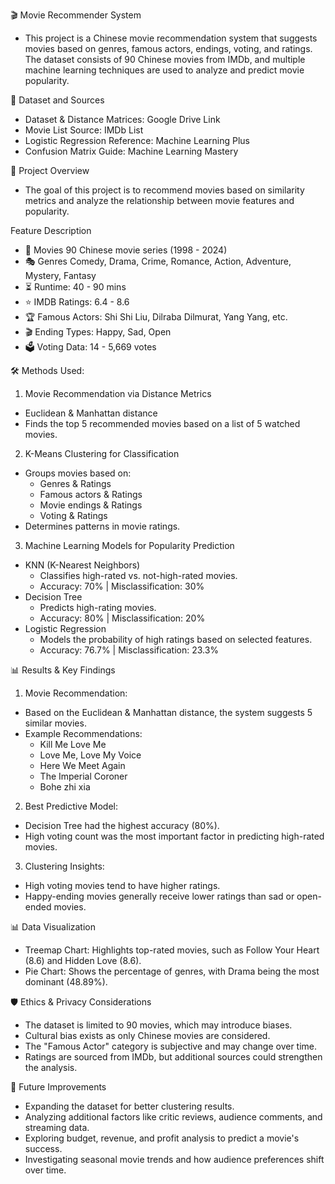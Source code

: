 🎬 Movie Recommender System
- This project is a Chinese movie recommendation system that suggests movies based on genres, famous actors, endings, voting, and ratings. 
The dataset consists of 90 Chinese movies from IMDb, and multiple machine learning techniques are used to analyze and predict movie popularity.

📂 Dataset and Sources
- Dataset & Distance Matrices: Google Drive Link
- Movie List Source: IMDb List
- Logistic Regression Reference: Machine Learning Plus
- Confusion Matrix Guide: Machine Learning Mastery

📖 Project Overview
- The goal of this project is to recommend movies based on similarity metrics and analyze the relationship between movie features and popularity.

Feature	Description
- 🎥 Movies	90 Chinese movie series (1998 - 2024)
- 🎭 Genres	Comedy, Drama, Crime, Romance, Action, Adventure, Mystery, Fantasy
- ⏳ Runtime:	40 - 90 mins
- ⭐ IMDB Ratings:	6.4 - 8.6
- 🏆 Famous Actors:	Shi Shi Liu, Dilraba Dilmurat, Yang Yang, etc.
- 🎬 Ending Types:	Happy, Sad, Open
- 🗳️ Voting Data:	14 - 5,669 votes

🛠️ Methods Used:
1. Movie Recommendation via Distance Metrics
- Euclidean & Manhattan distance
- Finds the top 5 recommended movies based on a list of 5 watched movies.
2. K-Means Clustering for Classification
- Groups movies based on:
  - Genres & Ratings
  - Famous actors & Ratings
  - Movie endings & Ratings
  - Voting & Ratings
- Determines patterns in movie ratings.
3. Machine Learning Models for Popularity Prediction
- KNN (K-Nearest Neighbors)
  - Classifies high-rated vs. not-high-rated movies.
  - Accuracy: 70% | Misclassification: 30%
- Decision Tree
  - Predicts high-rating movies.
  - Accuracy: 80% | Misclassification: 20%
- Logistic Regression
  - Models the probability of high ratings based on selected features.
  - Accuracy: 76.7% | Misclassification: 23.3%
  
📊 Results & Key Findings
1. Movie Recommendation:
- Based on the Euclidean & Manhattan distance, the system suggests 5 similar movies.
- Example Recommendations:
  - Kill Me Love Me
  - Love Me, Love My Voice
  - Here We Meet Again
  - The Imperial Coroner
  - Bohe zhi xia
2. Best Predictive Model:
- Decision Tree had the highest accuracy (80%).
- High voting count was the most important factor in predicting high-rated movies.
3. Clustering Insights:
- High voting movies tend to have higher ratings.
- Happy-ending movies generally receive lower ratings than sad or open-ended movies.

📊 Data Visualization
- Treemap Chart: Highlights top-rated movies, such as Follow Your Heart (8.6) and Hidden Love (8.6).
- Pie Chart: Shows the percentage of genres, with Drama being the most dominant (48.89%).

🛡️ Ethics & Privacy Considerations
- The dataset is limited to 90 movies, which may introduce biases.
- Cultural bias exists as only Chinese movies are considered.
- The "Famous Actor" category is subjective and may change over time.
- Ratings are sourced from IMDb, but additional sources could strengthen the analysis.
  
🚀 Future Improvements
- Expanding the dataset for better clustering results.
- Analyzing additional factors like critic reviews, audience comments, and streaming data.
- Exploring budget, revenue, and profit analysis to predict a movie's success.
- Investigating seasonal movie trends and how audience preferences shift over time.
